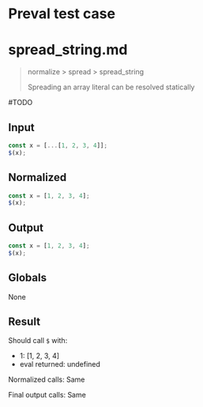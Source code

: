 # Preval test case

# spread_string.md

> normalize > spread > spread_string
>
> Spreading an array literal can be resolved statically

#TODO

## Input

`````js filename=intro
const x = [...[1, 2, 3, 4]];
$(x);
`````

## Normalized

`````js filename=intro
const x = [1, 2, 3, 4];
$(x);
`````

## Output

`````js filename=intro
const x = [1, 2, 3, 4];
$(x);
`````

## Globals

None

## Result

Should call `$` with:
 - 1: [1, 2, 3, 4]
 - eval returned: undefined

Normalized calls: Same

Final output calls: Same
